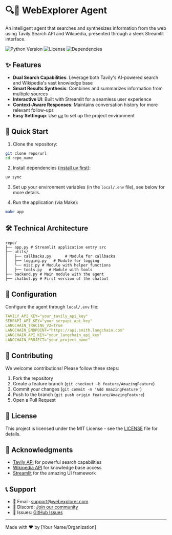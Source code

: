 # 🔍🤖 WebExplorer Agent

An intelligent agent that searches and synthesizes information from the web using Tavily Search API and Wikipedia, presented through a sleek Streamlit interface.

![Python Version](https://img.shields.io/badge/python-3.12-blue)
![License](https://img.shields.io/badge/license-MIT-green)
![Dependencies](https://img.shields.io/badge/dependencies-up%20to%20date-brightgreen)

## ✨ Features

- **Dual Search Capabilities**: Leverage both Tavily's AI-powered search and Wikipedia's vast knowledge base
- **Smart Results Synthesis**: Combines and summarizes information from multiple sources
- **Interactive UI**: Built with Streamlit for a seamless user experience
- **Context-Aware Responses**: Maintains conversation history for more relevant follow-ups
- **Easy Settingup**: Use [uv](https://docs.astral.sh/uv/) to  set up the project environment

## 🚀 Quick Start

1. Clone the repository:
```bash
git clone repo/url
cd repo_name
```

2. Install dependencies ([install uv first](https://docs.astral.sh/uv/getting-started/installation/)):
```bash
uv sync
```

3. Set up your environment variables (in the `local/.env` file), see below for more details.

4. Run the application (via Make):
```bash
make app
```

## 🛠️ Technical Architecture

```
repo/
├── app.py # Streamlit application entry src
├── utils/
│   ├── callbacks.py      # Module for callbacks
│   ├── logging.py   # Module for logging
│   └── misc.py # Module with helper functions
│   ├── tools.py   # Module with tools
├── backend.py # Main module with the agent
├── chatbot.py # First version of the chatbot
```

## 📝 Configuration

Configure the agent through `local/.env` file:

```yaml
TAVILY_API_KEY="your_tavily_api_key"
SERPAPI_API_KEY="your_serpapi_api_key"
LANGCHAIN_TRACING_V2=true
LANGCHAIN_ENDPOINT="https://api.smith.langchain.com"
LANGCHAIN_API_KEY="your_langchain_api_key"
LANGCHAIN_PROJECT="your_project_name"
```

## 🤝 Contributing

We welcome contributions! Please follow these steps:

1. Fork the repository
2. Create a feature branch (`git checkout -b feature/AmazingFeature`)
3. Commit your changes (`git commit -m 'Add AmazingFeature'`)
4. Push to the branch (`git push origin feature/AmazingFeature`)
5. Open a Pull Request

## 📄 License

This project is licensed under the MIT License - see the [LICENSE](LICENSE) file for details.

## 🙏 Acknowledgments

- [Tavily API](https://tavily.com) for powerful search capabilities
- [Wikipedia API](https://www.mediawiki.org/wiki/API:Main_page) for knowledge base access
- [Streamlit](https://streamlit.io) for the amazing UI framework

## 📞 Support

- 📧 Email: support@webexplorer.com
- 💬 Discord: [Join our community](https://discord.gg/webexplorer)
- 🐛 Issues: [GitHub Issues](https://github.com/yourusername/webexplorer-agent/issues)

---
Made with ❤️ by [Your Name/Organization]